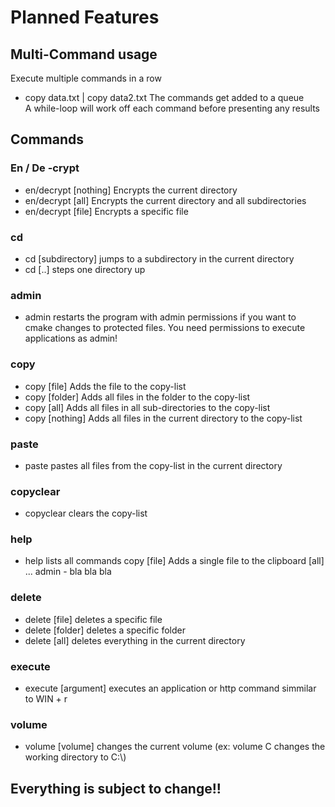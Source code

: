 # Planned Features
## Multi-Command usage
Execute multiple commands in a row
- copy data.txt | copy data2.txt
The commands get added to a queue  
A while-loop will work off each command before presenting any results
## Commands
### En / De -crypt
- en/decrypt [nothing] Encrypts the current directory
- en/decrypt [all]     Encrypts the current directory and all subdirectories
- en/decrypt [file]    Encrypts a specific file
### cd
- cd [subdirectory]    jumps to a subdirectory in the current directory
- cd [..]              steps one directory up
### admin
- admin                restarts the program with admin permissions if you want to cmake changes to protected files. You need permissions to execute applications as admin!
### copy
- copy [file]          Adds the file to the copy-list
- copy [folder]        Adds all files in the folder to the copy-list
- copy [all]           Adds all files in all sub-directories to the copy-list
- copy [nothing]       Adds all files in the current directory to the copy-list
### paste
- paste                pastes all files from the copy-list in the current directory
### copyclear
- copyclear            clears the copy-list
### help
- help                 lists all commands
      copy
      [file] Adds a single file to the clipboard
      [all] ...
      admin  -  bla bla bla
### delete
- delete [file]        deletes a specific file
- delete [folder]      deletes a specific folder
- delete [all]         deletes everything in the current directory
### execute
- execute [argument]   executes an application or http command simmilar to WIN + r
### volume
- volume [volume]      changes the current volume (ex: volume C changes the working directory to C:\\)

## Everything is subject to change!!
